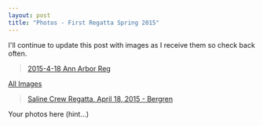```yaml
---
layout: post  
title: "Photos - First Regatta Spring 2015"
---
```


I'll continue to update this post with images as I receive them so check back
often.

<blockquote class="imgur-embed-pub" lang="en" data-id="a/ez13V" data-context="false"><a href="//imgur.com/a/ez13V">2015-4-18 Ann Arbor Reg</a></blockquote><script async src="//s.imgur.com/min/embed.js" charset="utf-8"></script>

[All Images](https://www.dropbox.com/l/1zhlvMbw6L4LGp0iQf8ccu)

<blockquote class="imgur-embed-pub" lang="en" data-id="a/U6kNc" data-context="false"><a href="//imgur.com/a/U6kNc">Saline Crew Regatta, April 18, 2015 - Bergren</a></blockquote><script async src="//s.imgur.com/min/embed.js" charset="utf-8"></script>

Your photos here (hint...)
